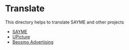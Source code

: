 # Translate

This directory helps to translate SAYME and other projects

- [SAYME](https://sayme.app) 
- [UPicture](https://upictu.re) 
- [Beosmo Advertising](https://ads.beosmo.com) 
